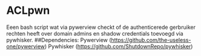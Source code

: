 # ACLpwn
Eeen bash script wat via pywerview checkt of de authenticerede gerbruiker rechten heeft over domain admins en shadow credentials toevoegd via pywhisker.
##Dependencies: 
Pywerview (https://github.com/the-useless-one/pywerview)
Pywhisker (https://github.com/ShutdownRepo/pywhisker)
